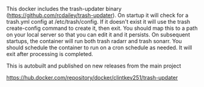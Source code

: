 This docker includes the trash-updater binary (https://github.com/rcdailey/trash-updater). On startup it will check for a trash.yml config at /etc/trash/config. If it doesn't exist it will use the trash create-config command to create it, then exit. You should map this to a path on your local server so that you can edit it and it persists. On subsequent startups, the container will run both trash radarr and trash sonarr. You should schedule the container to run on a cron schedule as needed. It will exit after processing is completed.

This is autobuilt and published on new releases from the main project

https://hub.docker.com/repository/docker/clintkev251/trash-updater
